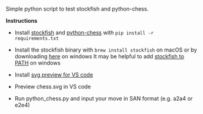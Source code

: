 Simple python script to test stockfish and python-chess.

**Instructions**

- Install [stockfish](https://pypi.org/project/stockfish/) and [python-chess](https://pypi.org/project/chess/) with `pip install -r requirements.txt`

- Install the stockfish binary with `brew install stockfish` on macOS or by downloading [here](https://stockfishchess.org/download/) on windows
    It may be helpful to add [stockfish to PATH](https://medium.com/@kevinmarkvi/how-to-add-executables-to-your-path-in-windows-5ffa4ce61a53) on windows

- Install [svg preview for VS code](https://marketplace.visualstudio.com/items?itemName=jock.svg)

- Preview chess.svg in VS code

- Run python_chess.py and input your move in SAN format (e.g. a2a4 or e2e4)
